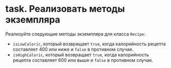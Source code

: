 # task. **Реализовать методы экземпляра**

Реализуйте следующие методы экземпляра для класса `Recipe`:

- `isLowCaloric`, который возвращает `true`, когда калорийность рецепта
  составляет 400 или ниже и `false` в противном случае.
- `isHighCaloric`, который возвращает `true`, когда калорийность рецепта
  составляет 600 или выше и `false` в противном случае.
